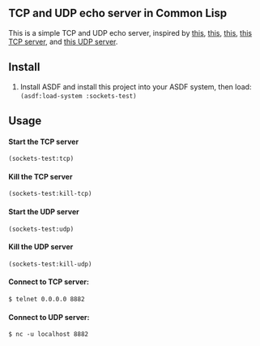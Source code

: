 ## TCP and UDP echo server in Common Lisp

This is a simple TCP and UDP echo server, inspired by [this](https://gist.github.com/shortsightedsid/71cf34282dfae0dd2528), [this](https://gist.github.com/shortsightedsid/a760e0d83a9557aaffcc), [this](http://mihai.bazon.net/blog/howto-multi-threaded-tcp-server-in-common-lisp), [this TCP server](https://gist.github.com/traut/6bf71d0da54493e6f22eb3d00671f2a), and [this UDP server](https://gist.github.com/traut/648dc0d7b22fdfeae6771a5a4a19f877).

## Install

1. Install ASDF and install this project into your ASDF system, then load: `(asdf:load-system :sockets-test)`

## Usage

#### Start the TCP server
```(sockets-test:tcp)```

#### Kill the TCP server
```(sockets-test:kill-tcp)```

#### Start the UDP server
```(sockets-test:udp)```

#### Kill the UDP server
```(sockets-test:kill-udp)```

#### Connect to TCP server:
  `$ telnet 0.0.0.0 8882`
  
#### Connect to UDP server:
  `$ nc -u localhost 8882`
